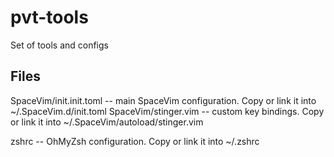 # pvt-tools
Set of tools and configs

## Files
SpaceVim/init.init.toml     -- main SpaceVim configuration. Copy or link it into ~/.SpaceVim.d/init.toml
SpaceVim/stinger.vim        -- custom key bindings. Copy or link it into ~/.SpaceVim/autoload/stinger.vim

zshrc                       -- OhMyZsh configuration. Copy or link it into ~/.zshrc


